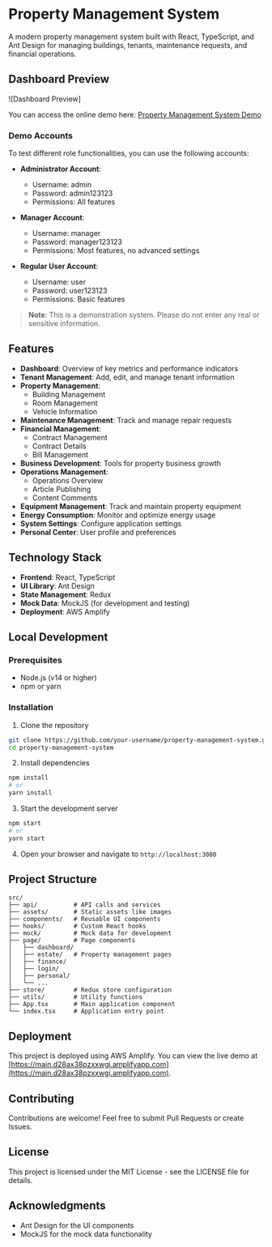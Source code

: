
# Property Management System

A modern property management system built with React, TypeScript, and Ant Design for managing buildings, tenants, maintenance requests, and financial operations.

## Dashboard Preview

![Dashboard Preview]

You can access the online demo here:
[Property Management System Demo](https://main.d28ax38pzxxwgi.amplifyapp.com)

### Demo Accounts

To test different role functionalities, you can use the following accounts:

- **Administrator Account**:
  - Username: admin
  - Password: admin123123
  - Permissions: All features

- **Manager Account**:
  - Username: manager
  - Password: manager123123
  - Permissions: Most features, no advanced settings

- **Regular User Account**:
  - Username: user
  - Password: user123123
  - Permissions: Basic features

> **Note**: This is a demonstration system. Please do not enter any real or sensitive information.

## Features

- **Dashboard**: Overview of key metrics and performance indicators
- **Tenant Management**: Add, edit, and manage tenant information
- **Property Management**:
  - Building Management
  - Room Management
  - Vehicle Information
- **Maintenance Management**: Track and manage repair requests
- **Financial Management**:
  - Contract Management
  - Contract Details
  - Bill Management
- **Business Development**: Tools for property business growth
- **Operations Management**:
  - Operations Overview
  - Article Publishing
  - Content Comments
- **Equipment Management**: Track and maintain property equipment
- **Energy Consumption**: Monitor and optimize energy usage
- **System Settings**: Configure application settings
- **Personal Center**: User profile and preferences

## Technology Stack

- **Frontend**: React, TypeScript
- **UI Library**: Ant Design
- **State Management**: Redux
- **Mock Data**: MockJS (for development and testing)
- **Deployment**: AWS Amplify

## Local Development

### Prerequisites

- Node.js (v14 or higher)
- npm or yarn

### Installation

1. Clone the repository
```bash
git clone https://github.com/your-username/property-management-system.git
cd property-management-system
```


2. Install dependencies
```bash
npm install
# or
yarn install
```


3. Start the development server
```bash
npm start
# or
yarn start
```


4. Open your browser and navigate to `http://localhost:3000`

## Project Structure

```
src/
├── api/          # API calls and services
├── assets/       # Static assets like images
├── components/   # Reusable UI components
├── hooks/        # Custom React hooks
├── mock/         # Mock data for development
├── page/         # Page components
│   ├── dashboard/
│   ├── estate/   # Property management pages
│   ├── finance/
│   ├── login/
│   ├── personal/
│   └── ...
├── store/        # Redux store configuration
├── utils/        # Utility functions
├── App.tsx       # Main application component
└── index.tsx     # Application entry point
```


## Deployment

This project is deployed using AWS Amplify. You can view the live demo at [https://main.d28ax38pzxxwgi.amplifyapp.com](https://main.d28ax38pzxxwgi.amplifyapp.com).

## Contributing

Contributions are welcome! Feel free to submit Pull Requests or create Issues.

## License

This project is licensed under the MIT License - see the LICENSE file for details.

## Acknowledgments

- Ant Design for the UI components
- MockJS for the mock data functionality

